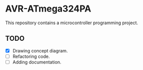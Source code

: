 # AVR-ATmega324PA
This repository contains a microcontroller programming project.

## TODO
* [x] Drawing concept diagram.
* [ ] Refactoring code.
* [ ] Adding documentation.

